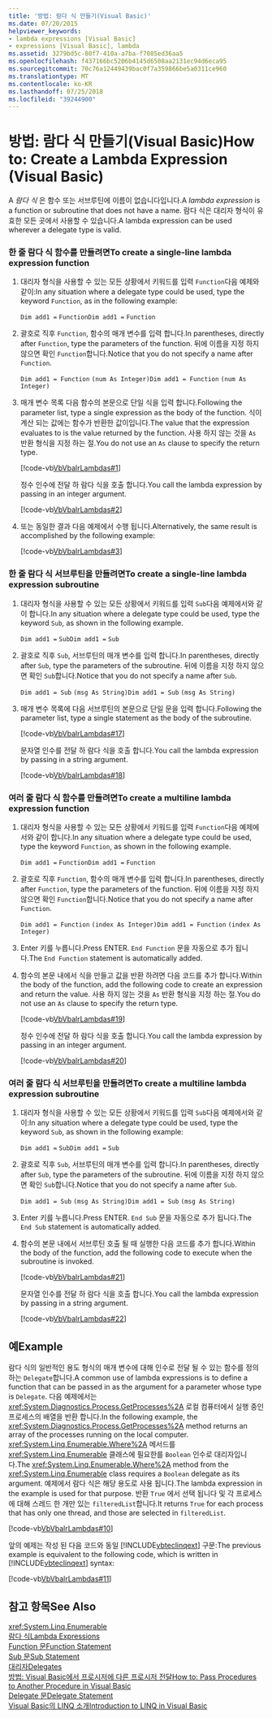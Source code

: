 ```yaml
---
title: '방법: 람다 식 만들기(Visual Basic)'
ms.date: 07/20/2015
helpviewer_keywords:
- lambda expressions [Visual Basic]
- expressions [Visual Basic], lambda
ms.assetid: 3279bd5c-80f7-410a-a7ba-f7085ed36aa5
ms.openlocfilehash: f437166bc5206b4145d6508aa2131ec94d6eca95
ms.sourcegitcommit: 70c76a12449439bac0f7a359866be5a0311ce960
ms.translationtype: MT
ms.contentlocale: ko-KR
ms.lasthandoff: 07/25/2018
ms.locfileid: "39244900"
---
```

# <a name="how-to-create-a-lambda-expression-visual-basic"></a><span data-ttu-id="c3858-102">방법: 람다 식 만들기(Visual Basic)</span><span class="sxs-lookup"><span data-stu-id="c3858-102">How to: Create a Lambda Expression (Visual Basic)</span></span>
<span data-ttu-id="c3858-103">A *람다 식* 은 함수 또는 서브루틴에 이름이 없습니다입니다.</span><span class="sxs-lookup"><span data-stu-id="c3858-103">A *lambda expression* is a function or subroutine that does not have a name.</span></span> <span data-ttu-id="c3858-104">람다 식은 대리자 형식이 유효한 모든 곳에서 사용할 수 있습니다.</span><span class="sxs-lookup"><span data-stu-id="c3858-104">A lambda expression can be used wherever a delegate type is valid.</span></span>  
  
### <a name="to-create-a-single-line-lambda-expression-function"></a><span data-ttu-id="c3858-105">한 줄 람다 식 함수를 만들려면</span><span class="sxs-lookup"><span data-stu-id="c3858-105">To create a single-line lambda expression function</span></span>  
  
1.  <span data-ttu-id="c3858-106">대리자 형식을 사용할 수 있는 모든 상황에서 키워드를 입력 `Function`다음 예제와 같이:</span><span class="sxs-lookup"><span data-stu-id="c3858-106">In any situation where a delegate type could be used, type the keyword `Function`, as in the following example:</span></span>  
  
     <span data-ttu-id="c3858-107">`Dim add1 =`  `Function`</span><span class="sxs-lookup"><span data-stu-id="c3858-107">`Dim add1 =`   `Function`</span></span>  
  
2.  <span data-ttu-id="c3858-108">괄호로 직후 `Function`, 함수의 매개 변수를 입력 합니다.</span><span class="sxs-lookup"><span data-stu-id="c3858-108">In parentheses, directly after `Function`, type the parameters of the function.</span></span> <span data-ttu-id="c3858-109">뒤에 이름을 지정 하지 않으면 확인 `Function`합니다.</span><span class="sxs-lookup"><span data-stu-id="c3858-109">Notice that you do not specify a name after `Function`.</span></span>  
  
     <span data-ttu-id="c3858-110">`Dim add1 = Function`  `(num As Integer)`</span><span class="sxs-lookup"><span data-stu-id="c3858-110">`Dim add1 = Function`   `(num As Integer)`</span></span>  
  
3.  <span data-ttu-id="c3858-111">매개 변수 목록 다음 함수의 본문으로 단일 식을 입력 합니다.</span><span class="sxs-lookup"><span data-stu-id="c3858-111">Following the parameter list, type a single expression as the body of the function.</span></span> <span data-ttu-id="c3858-112">식이 계산 되는 값에는 함수가 반환한 값이입니다.</span><span class="sxs-lookup"><span data-stu-id="c3858-112">The value that the expression evaluates to is the value returned by the function.</span></span> <span data-ttu-id="c3858-113">사용 하지 않는 것을 `As` 반환 형식을 지정 하는 절.</span><span class="sxs-lookup"><span data-stu-id="c3858-113">You do not use an `As` clause to specify the return type.</span></span>  
  
     [!code-vb[VbVbalrLambdas#1](../../../../visual-basic/language-reference/operators/codesnippet/VisualBasic/how-to-create-a-lambda-expression_1.vb)]  
  
     <span data-ttu-id="c3858-114">정수 인수에 전달 하 람다 식을 호출 합니다.</span><span class="sxs-lookup"><span data-stu-id="c3858-114">You call the lambda expression by passing in an integer argument.</span></span>  
  
     [!code-vb[VbVbalrLambdas#2](../../../../visual-basic/language-reference/operators/codesnippet/VisualBasic/how-to-create-a-lambda-expression_2.vb)]  
  
4.  <span data-ttu-id="c3858-115">또는 동일한 결과 다음 예제에서 수행 됩니다.</span><span class="sxs-lookup"><span data-stu-id="c3858-115">Alternatively, the same result is accomplished by the following example:</span></span>  
  
     [!code-vb[VbVbalrLambdas#3](../../../../visual-basic/language-reference/operators/codesnippet/VisualBasic/how-to-create-a-lambda-expression_3.vb)]  
  
### <a name="to-create-a-single-line-lambda-expression-subroutine"></a><span data-ttu-id="c3858-116">한 줄 람다 식 서브루틴을 만들려면</span><span class="sxs-lookup"><span data-stu-id="c3858-116">To create a single-line lambda expression subroutine</span></span>  
  
1.  <span data-ttu-id="c3858-117">대리자 형식을 사용할 수 있는 모든 상황에서 키워드를 입력 `Sub`다음 예제에서와 같이 합니다.</span><span class="sxs-lookup"><span data-stu-id="c3858-117">In any situation where a delegate type could be used, type the keyword `Sub`, as shown in the following example.</span></span>  
  
     <span data-ttu-id="c3858-118">`Dim add1 =`  `Sub`</span><span class="sxs-lookup"><span data-stu-id="c3858-118">`Dim add1 =`   `Sub`</span></span>  
  
2.  <span data-ttu-id="c3858-119">괄호로 직후 `Sub`, 서브루틴의 매개 변수를 입력 합니다.</span><span class="sxs-lookup"><span data-stu-id="c3858-119">In parentheses, directly after `Sub`, type the parameters of the subroutine.</span></span> <span data-ttu-id="c3858-120">뒤에 이름을 지정 하지 않으면 확인 `Sub`합니다.</span><span class="sxs-lookup"><span data-stu-id="c3858-120">Notice that you do not specify a name after `Sub`.</span></span>  
  
     <span data-ttu-id="c3858-121">`Dim add1 = Sub`  `(msg As String)`</span><span class="sxs-lookup"><span data-stu-id="c3858-121">`Dim add1 = Sub`   `(msg As String)`</span></span>  
  
3.  <span data-ttu-id="c3858-122">매개 변수 목록에 다음 서브루틴의 본문으로 단일 문을 입력 합니다.</span><span class="sxs-lookup"><span data-stu-id="c3858-122">Following the parameter list, type a single statement as the body of the subroutine.</span></span>  
  
     [!code-vb[VbVbalrLambdas#17](../../../../visual-basic/language-reference/operators/codesnippet/VisualBasic/how-to-create-a-lambda-expression_4.vb)]  
  
     <span data-ttu-id="c3858-123">문자열 인수를 전달 하 람다 식을 호출 합니다.</span><span class="sxs-lookup"><span data-stu-id="c3858-123">You call the lambda expression by passing in a string argument.</span></span>  
  
     [!code-vb[VbVbalrLambdas#18](../../../../visual-basic/language-reference/operators/codesnippet/VisualBasic/how-to-create-a-lambda-expression_5.vb)]  
  
### <a name="to-create-a-multiline-lambda-expression-function"></a><span data-ttu-id="c3858-124">여러 줄 람다 식 함수를 만들려면</span><span class="sxs-lookup"><span data-stu-id="c3858-124">To create a multiline lambda expression function</span></span>  
  
1.  <span data-ttu-id="c3858-125">대리자 형식을 사용할 수 있는 모든 상황에서 키워드를 입력 `Function`다음 예제에서와 같이 합니다.</span><span class="sxs-lookup"><span data-stu-id="c3858-125">In any situation where a delegate type could be used, type the keyword `Function`, as shown in the following example.</span></span>  
  
     <span data-ttu-id="c3858-126">`Dim add1 =`  `Function`</span><span class="sxs-lookup"><span data-stu-id="c3858-126">`Dim add1 =`   `Function`</span></span>  
  
2.  <span data-ttu-id="c3858-127">괄호로 직후 `Function`, 함수의 매개 변수를 입력 합니다.</span><span class="sxs-lookup"><span data-stu-id="c3858-127">In parentheses, directly after `Function`, type the parameters of the function.</span></span> <span data-ttu-id="c3858-128">뒤에 이름을 지정 하지 않으면 확인 `Function`합니다.</span><span class="sxs-lookup"><span data-stu-id="c3858-128">Notice that you do not specify a name after `Function`.</span></span>  
  
     <span data-ttu-id="c3858-129">`Dim add1 = Function`  `(index As Integer)`</span><span class="sxs-lookup"><span data-stu-id="c3858-129">`Dim add1 = Function`   `(index As Integer)`</span></span>  
  
3.  <span data-ttu-id="c3858-130">Enter 키를 누릅니다.</span><span class="sxs-lookup"><span data-stu-id="c3858-130">Press ENTER.</span></span> <span data-ttu-id="c3858-131">`End Function` 문을 자동으로 추가 됩니다.</span><span class="sxs-lookup"><span data-stu-id="c3858-131">The `End Function` statement is automatically added.</span></span>  
  
4.  <span data-ttu-id="c3858-132">함수의 본문 내에서 식을 만들고 값을 반환 하려면 다음 코드를 추가 합니다.</span><span class="sxs-lookup"><span data-stu-id="c3858-132">Within the body of the function, add the following code to create an expression and return the value.</span></span> <span data-ttu-id="c3858-133">사용 하지 않는 것을 `As` 반환 형식을 지정 하는 절.</span><span class="sxs-lookup"><span data-stu-id="c3858-133">You do not use an `As` clause to specify the return type.</span></span>  
  
     [!code-vb[VbVbalrLambdas#19](../../../../visual-basic/language-reference/operators/codesnippet/VisualBasic/how-to-create-a-lambda-expression_6.vb)]  
  
     <span data-ttu-id="c3858-134">정수 인수에 전달 하 람다 식을 호출 합니다.</span><span class="sxs-lookup"><span data-stu-id="c3858-134">You call the lambda expression by passing in an integer argument.</span></span>  
  
     [!code-vb[VbVbalrLambdas#20](../../../../visual-basic/language-reference/operators/codesnippet/VisualBasic/how-to-create-a-lambda-expression_7.vb)]  
  
### <a name="to-create-a-multiline-lambda-expression-subroutine"></a><span data-ttu-id="c3858-135">여러 줄 람다 식 서브루틴을 만들려면</span><span class="sxs-lookup"><span data-stu-id="c3858-135">To create a multiline lambda expression subroutine</span></span>  
  
1.  <span data-ttu-id="c3858-136">대리자 형식을 사용할 수 있는 모든 상황에서 키워드를 입력 `Sub`다음 예제에서와 같이:</span><span class="sxs-lookup"><span data-stu-id="c3858-136">In any situation where a delegate type could be used, type the keyword `Sub`, as shown in the following example:</span></span>  
  
     <span data-ttu-id="c3858-137">`Dim add1 =`  `Sub`</span><span class="sxs-lookup"><span data-stu-id="c3858-137">`Dim add1 =`   `Sub`</span></span>  
  
2.  <span data-ttu-id="c3858-138">괄호로 직후 `Sub`, 서브루틴의 매개 변수를 입력 합니다.</span><span class="sxs-lookup"><span data-stu-id="c3858-138">In parentheses, directly after `Sub`, type the parameters of the subroutine.</span></span> <span data-ttu-id="c3858-139">뒤에 이름을 지정 하지 않으면 확인 `Sub`합니다.</span><span class="sxs-lookup"><span data-stu-id="c3858-139">Notice that you do not specify a name after `Sub`.</span></span>  
  
     <span data-ttu-id="c3858-140">`Dim add1 = Sub`  `(msg As String)`</span><span class="sxs-lookup"><span data-stu-id="c3858-140">`Dim add1 = Sub`  `(msg As String)`</span></span>  
  
3.  <span data-ttu-id="c3858-141">Enter 키를 누릅니다.</span><span class="sxs-lookup"><span data-stu-id="c3858-141">Press ENTER.</span></span> <span data-ttu-id="c3858-142">`End Sub` 문을 자동으로 추가 됩니다.</span><span class="sxs-lookup"><span data-stu-id="c3858-142">The `End Sub` statement is automatically added.</span></span>  
  
4.  <span data-ttu-id="c3858-143">함수의 본문 내에서 서브루틴 호출 될 때 실행한 다음 코드를 추가 합니다.</span><span class="sxs-lookup"><span data-stu-id="c3858-143">Within the body of the function, add the following code to execute when the subroutine is invoked.</span></span>  
  
     [!code-vb[VbVbalrLambdas#21](../../../../visual-basic/language-reference/operators/codesnippet/VisualBasic/how-to-create-a-lambda-expression_8.vb)]  
  
     <span data-ttu-id="c3858-144">문자열 인수를 전달 하 람다 식을 호출 합니다.</span><span class="sxs-lookup"><span data-stu-id="c3858-144">You call the lambda expression by passing in a string argument.</span></span>  
  
     [!code-vb[VbVbalrLambdas#22](../../../../visual-basic/language-reference/operators/codesnippet/VisualBasic/how-to-create-a-lambda-expression_9.vb)]  
  
## <a name="example"></a><span data-ttu-id="c3858-145">예</span><span class="sxs-lookup"><span data-stu-id="c3858-145">Example</span></span>  
 <span data-ttu-id="c3858-146">람다 식의 일반적인 용도 형식의 매개 변수에 대해 인수로 전달 될 수 있는 함수를 정의 하는 `Delegate`합니다.</span><span class="sxs-lookup"><span data-stu-id="c3858-146">A common use of lambda expressions is to define a function that can be passed in as the argument for a parameter whose type is `Delegate`.</span></span> <span data-ttu-id="c3858-147">다음 예제에서는 <xref:System.Diagnostics.Process.GetProcesses%2A> 로컬 컴퓨터에서 실행 중인 프로세스의 배열을 반환 합니다.</span><span class="sxs-lookup"><span data-stu-id="c3858-147">In the following example, the <xref:System.Diagnostics.Process.GetProcesses%2A> method returns an array of the processes running on the local computer.</span></span> <span data-ttu-id="c3858-148"><xref:System.Linq.Enumerable.Where%2A> 메서드를 <xref:System.Linq.Enumerable> 클래스에 필요한를 `Boolean` 인수로 대리자입니다.</span><span class="sxs-lookup"><span data-stu-id="c3858-148">The <xref:System.Linq.Enumerable.Where%2A> method from the <xref:System.Linq.Enumerable> class requires a `Boolean` delegate as its argument.</span></span> <span data-ttu-id="c3858-149">예제에서 람다 식은 해당 용도로 사용 됩니다.</span><span class="sxs-lookup"><span data-stu-id="c3858-149">The lambda expression in the example is used for that purpose.</span></span> <span data-ttu-id="c3858-150">반환 `True` 에서 선택 됩니다 및 각 프로세스에 대해 스레드 한 개만 있는 `filteredList`합니다.</span><span class="sxs-lookup"><span data-stu-id="c3858-150">It returns `True` for each process that has only one thread, and those are selected in `filteredList`.</span></span>  
  
 [!code-vb[VbVbalrLambdas#10](../../../../visual-basic/language-reference/operators/codesnippet/VisualBasic/how-to-create-a-lambda-expression_10.vb)]  
  
 <span data-ttu-id="c3858-151">앞의 예제는 작성 된 다음 코드와 동일 [!INCLUDE[vbteclinqext](~/includes/vbteclinqext-md.md)] 구문:</span><span class="sxs-lookup"><span data-stu-id="c3858-151">The previous example is equivalent to the following code, which is written in [!INCLUDE[vbteclinqext](~/includes/vbteclinqext-md.md)] syntax:</span></span>  
  
 [!code-vb[VbVbalrLambdas#11](../../../../visual-basic/language-reference/operators/codesnippet/VisualBasic/how-to-create-a-lambda-expression_11.vb)]  
  
## <a name="see-also"></a><span data-ttu-id="c3858-152">참고 항목</span><span class="sxs-lookup"><span data-stu-id="c3858-152">See Also</span></span>  
 <xref:System.Linq.Enumerable>  
 [<span data-ttu-id="c3858-153">람다 식</span><span class="sxs-lookup"><span data-stu-id="c3858-153">Lambda Expressions</span></span>](./lambda-expressions.md)  
 [<span data-ttu-id="c3858-154">Function 문</span><span class="sxs-lookup"><span data-stu-id="c3858-154">Function Statement</span></span>](../../../../visual-basic/language-reference/statements/function-statement.md)  
 [<span data-ttu-id="c3858-155">Sub 문</span><span class="sxs-lookup"><span data-stu-id="c3858-155">Sub Statement</span></span>](../../../../visual-basic/language-reference/statements/sub-statement.md)  
 [<span data-ttu-id="c3858-156">대리자</span><span class="sxs-lookup"><span data-stu-id="c3858-156">Delegates</span></span>](../../../../visual-basic/programming-guide/language-features/delegates/index.md)  
 [<span data-ttu-id="c3858-157">방법: Visual Basic에서 프로시저에 다른 프로시저 전달</span><span class="sxs-lookup"><span data-stu-id="c3858-157">How to: Pass Procedures to Another Procedure in Visual Basic</span></span>](../../../../visual-basic/programming-guide/language-features/delegates/how-to-pass-procedures-to-another-procedure.md)  
 [<span data-ttu-id="c3858-158">Delegate 문</span><span class="sxs-lookup"><span data-stu-id="c3858-158">Delegate Statement</span></span>](../../../../visual-basic/language-reference/statements/delegate-statement.md)  
 [<span data-ttu-id="c3858-159">Visual Basic의 LINQ 소개</span><span class="sxs-lookup"><span data-stu-id="c3858-159">Introduction to LINQ in Visual Basic</span></span>](../../../../visual-basic/programming-guide/language-features/linq/introduction-to-linq.md)
